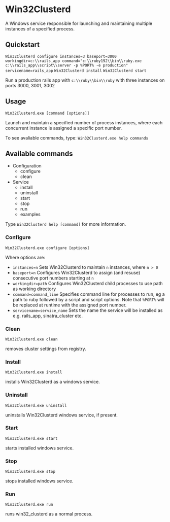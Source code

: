 # Win32Clusterd
A Windows service responsible for launching and maintaining multiple instances of a specified process.

## Quickstart

`Win32Clusterd configure instances=3 baseport=3000 workingdir=c:\\rails_app command="c:\\ruby192\\bin\\ruby.exe c:\\rails_app\\script\\server -p %PORT% -e production" servicename=rails_app`
`Win32Clusterd install`
`Win32Clusterd start`

Run a production rails app with `c:\\ruby\\bin\\ruby` with three instances on ports 3000, 3001, 3002

## Usage
`Win32Clusterd.exe [command [options]]`

Launch and maintain a specified number of process instances,
where each concurrent instance is assigned a specific port number.

To see avaliable commands, type:
`Win32Clusterd.exe help commands`

## Available commands
- Configuration
  - configure
  - clean
- Service
  - install
  - uninstall
  - start
  - stop
  - run
  - examples
	
Type `Win32Clusterd help [command]` for more information.


### Configure
`Win32Clusterd.exe configure [options]`

Where options are:

- `instances=n` Sets Win32Clusterd to maintain `n` instances, where `n > 0`
- `baseport=n` Configures Win32Clusterd to assign (and resuse) consecutive port numbers starting at `n`
- `workingdir=path` Configures Win32Clusterd child processes to use path as working directory
- `command=command_line` Specifies command line for processes to run, eg a path to ruby followed by a script and script options. Note that `%PORT%` will be replaced at runtime with the assigned port number.
- `servicename=service_name` Sets the name the service will be installed as e.g. rails_app, sinatra_cluster etc.

### Clean
`Win32Clusterd.exe clean`

removes cluster settings from registry.	

### Install
`Win32Clusterd.exe install`

installs Win32Clusterd as a windows service.
	
### Uninstall
`Win32Clusterd.exe uninstall`

uninstalls Win32Clusterd windows service, if present.

### Start
`Win32Clusterd.exe start`

starts installed windows service.

### Stop
`Win32Clusterd.exe stop`

stops installed windows service.

### Run

`Win32Clusterd.exe run`

runs win32_clusterd as a normal process.

